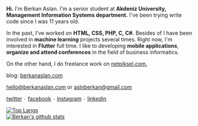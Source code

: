 **Hi.** I'm Berkan Aslan.  I'm a senior student at **Akdeniz University, Management Information Systems department.** I've been trying write code since I was 11 years old.

In the past, I've worked on **HTML, CSS, PHP, C, C#.** Besides of I have been involved in **machine learning** projects several times. Right now, I'm interested in **Flutter** full time.  I like to developing **mobile applications**, **organize and attend conferences** in the field of business informatics.

On the other hand, I do freelance work on [netpiksel.com.](http://netpiksel.com/ "netpiksel.com.")

blog: [berkanaslan.com](https://berkanaslan.com/ "berkanaslan.com")

hello@berkanaslan.com or aslnberkan@gmail.com

[twitter](https://twitter.com/aslaanberkan "twitter") ۰ [facebook](https://www.facebook.com/aslberkan "facebook") ۰ [instagram](https://www.instagram.com/aslnberkan/ "instagram") ۰ [linkedin](https://www.linkedin.com/in/berkan-aslan-aaa163165/ "linkedin")

[![Top Langs](https://github-readme-stats.vercel.app/api/top-langs/?username=berkanaslan&layout=compact)](https://github.com/anuraghazra/github-readme-stats)
<br>
[![Berkan's github stats](https://github-readme-stats.vercel.app/api?username=berkanaslan&show_icons=true)](https://github.com/anuraghazra/github-readme-stats)
